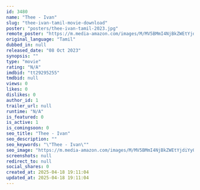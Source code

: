 ```yaml
---
id: 3480
name: "Thee - Ivan"
slug: "thee-ivan-tamil-movie-download"
poster: "posters/thee-ivan-tamil-2023.jpg"
remote_poster: "https://m.media-amazon.com/images/M/MV5BMmI4NjBkZWEtYjdiYy00MWJhLTk2NjYtNjU5MzM2ZDMwNjBhXkEyXkFqcGc@._V1_SX300.jpg"
original_language: "Tamil"
dubbed_in: null
released_date: "08 Oct 2023"
synopsis: ""
type: "movie"
rating: "N/A"
imdbid: "tt29295255"
tmdbid: null
views: 0
likes: 0
dislikes: 0
author_id: 1
trailer_url: null
runtime: "N/A"
is_featured: 0
is_active: 1
is_comingsoon: 0
seo_title: "Thee - Ivan"
seo_description: ""
seo_keywords: "\"Thee - Ivan\""
seo_image: "https://m.media-amazon.com/images/M/MV5BMmI4NjBkZWEtYjdiYy00MWJhLTk2NjYtNjU5MzM2ZDMwNjBhXkEyXkFqcGc@._V1_SX300.jpg"
screenshots: null
redirect_to: null
social_shares: 0
created_at: 2025-04-18 19:11:04
updated_at: 2025-04-18 19:11:04
---
```


